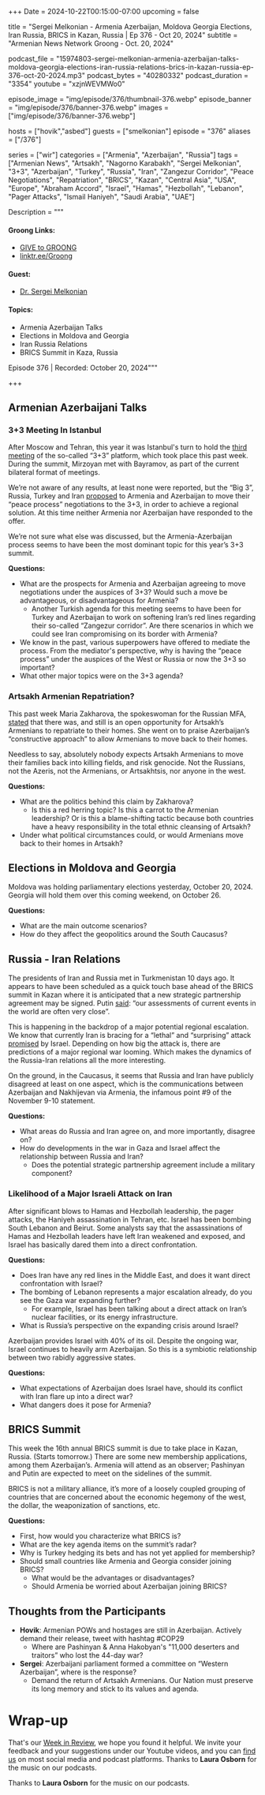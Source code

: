 +++
Date = 2024-10-22T00:15:00-07:00
upcoming = false

title = "Sergei Melkonian - Armenia Azerbaijan, Moldova Georgia Elections, Iran Russia, BRICS in Kazan, Russia | Ep 376 - Oct 20, 2024"
subtitle = "Armenian News Network Groong - Oct. 20, 2024"

podcast_file = "15974803-sergei-melkonian-armenia-azerbaijan-talks-moldova-georgia-elections-iran-russia-relations-brics-in-kazan-russia-ep-376-oct-20-2024.mp3"
podcast_bytes = "40280332"
podcast_duration = "3354"
youtube = "xzjnWEVMWo0"

episode_image = "img/episode/376/thumbnail-376.webp"
episode_banner = "img/episode/376/banner-376.webp"
images = ["img/episode/376/banner-376.webp"]

hosts = ["hovik","asbed"]
guests = ["smelkonian"]
episode = "376"
aliases = ["/376"]

series = ["wir"]
categories = ["Armenia", "Azerbaijan", "Russia"]
tags = ["Armenian News", "Artsakh", "Nagorno Karabakh", "Sergei Melkonian", "3+3", "Azerbaijan", "Turkey", "Russia", "Iran", "Zangezur Corridor", "Peace Negotiations", "Repatriation", "BRICS", "Kazan", "Central Asia", "USA", "Europe", "Abraham Accord", "Israel", "Hamas", "Hezbollah", "Lebanon", "Pager Attacks", "Ismail Haniyeh", "Saudi Arabia", "UAE"]

Description = """

#### Groong Links:
* [GIVE to GROONG](https://podcasts.groong.org/donate)
* [linktr.ee/Groong](https://linktr.ee/groong)

#### Guest:
* [Dr. Sergei Melkonian](/guest/smelkonian)

#### Topics:
* Armenia Azerbaijan Talks
* Elections in Moldova and Georgia
* Iran Russia Relations
* BRICS Summit in Kaza, Russia


Episode 376 | Recorded: October 20, 2024"""

+++

## Armenian Azerbaijani Talks

### 3+3 Meeting In Istanbul

After Moscow and Tehran, this year it was Istanbul's turn to hold the [third meeting](https://nournews.ir/en/news/194743/Iran-welcomes-progress-in-Armenia-Azerbaijan-peace-talks) of the so-called “3+3” platform, which took place this past week. During the summit, Mirzoyan met with Bayramov, as part of the current bilateral format of meetings. 

We’re not aware of any results, at least none were reported, but the “Big 3”, Russia, Turkey and Iran [proposed](https://armenpress.am/en/article/1202659) to Armenia and Azerbaijan to move their “peace process” negotiations to the 3+3, in order to achieve a regional solution. At this time neither Armenia nor Azerbaijan have responded to the offer.

We’re not sure what else was discussed, but the Armenia-Azerbaijan process seems to have been the most dominant topic for this year’s 3+3 summit. 

**Questions:**
* What are the prospects for Armenia and Azerbaijan agreeing to move negotiations under the auspices of 3+3? Would such a move be advantageous, or disadvantageous for Armenia?
    * Another Turkish agenda for this meeting seems to have been for Turkey and Azerbaijan to work on softening Iran’s red lines regarding their so-called “Zangezur corridor”. Are there scenarios in which we could see Iran compromising on its border with Armenia?
* We know in the past, various superpowers have offered to mediate the process. From the mediator's perspective, why is having the “peace process” under the auspices of the West or Russia or now the 3+3 so important?
* What other major topics were on the 3+3 agenda?


### Artsakh Armenian Repatriation?

This past week Maria Zakharova, the spokeswoman for the Russian MFA, [stated](https://www.azatutyun.am/a/33162751.html) that there was, and still is an open opportunity for Artsakh’s Armenians to repatriate to their homes. She went on to praise Azerbaijan’s “constructive approach” to allow Armenians to move back to their homes.

Needless to say, absolutely nobody expects Artsakh Armenians to move their families back into killing fields, and risk genocide. Not the Russians, not the Azeris, not the Armenians, or Artsakhtsis, nor anyone in the west.

**Questions:**
* What are the politics behind this claim by Zakharova?
    * Is this a red herring topic? Is this a carrot to the Armenian leadership? Or is this a blame-shifting tactic because both countries have a heavy responsibility in the total ethnic cleansing of Artsakh?
* Under what political circumstances could, or would Armenians move back to their homes in Artsakh?


## Elections in Moldova and Georgia

Moldova was holding parliamentary elections yesterday, October 20, 2024. Georgia will hold them over this coming weekend, on October 26.

**Questions:**
* What are the main outcome scenarios?
* How do they affect the geopolitics around the South Caucasus?


## Russia - Iran Relations

The presidents of Iran and Russia met in Turkmenistan 10 days ago. It appears to have been scheduled as a quick touch base ahead of the BRICS summit in Kazan where it is anticipated that a new strategic partnership agreement may be signed. Putin [said](https://www.reuters.com/world/europe/russias-putin-begins-visit-turkmenistan-says-kremlin-2024-10-11/): “our assessments of current events in the world are often very close”.

This is happening in the backdrop of a major potential regional escalation. We know that currently Iran is bracing for a “lethal” and “surprising” attack [promised](https://apnews.com/article/israel-palestinians-hamas-lezbollah-war-news-10-09-2024-31a2dff9a2bb49bc3b76f32b1ddee128) by Israel. Depending on how big the attack is, there are predictions of a major regional war looming. Which makes the dynamics of the Russia-Iran relations all the more interesting. 

On the ground, in the Caucasus, it seems that Russia and Iran have publicly disagreed at least on one aspect, which is the communications between Azerbaijan and Nakhijevan via Armenia, the infamous point #9 of the November 9-10 statement.

**Questions:**
* What areas do Russia and Iran agree on, and more importantly, disagree on?
* How do developments in the war in Gaza and Israel affect the relationship between Russia and Iran?
    * Does the potential strategic partnership agreement include a military component?


### Likelihood of a Major Israeli Attack on Iran

After significant blows to Hamas and Hezbollah leadership, the pager attacks, the Haniyeh assassination in Tehran, etc. Israel has been bombing South Lebanon and Beirut. Some analysts say that the assassinations of Hamas and Hezbollah leaders have left Iran weakened and exposed, and Israel has basically dared them into a direct confrontation.

**Questions:**
* Does Iran have any red lines in the Middle East, and does it want direct confrontation with Israel?
* The bombing of Lebanon represents a major escalation already, do you see the Gaza war expanding further?
    * For example, Israel has been talking about a direct attack on Iran’s nuclear facilities, or its energy infrastructure.
* What is Russia’s perspective on the expanding crisis around Israel?

Azerbaijan provides Israel with 40% of its oil. Despite the ongoing war, Israel continues to heavily arm Azerbaijan. So this is a symbiotic relationship between two rabidly aggressive states.

**Questions:**
* What expectations of Azerbaijan does Israel have, should its conflict with Iran flare up into a direct war?
* What dangers does it pose for Armenia?


## BRICS Summit

This week the 16th annual BRICS summit is due to take place in Kazan, Russia. (Starts tomorrow.) There are some new membership applications, among them Azerbaijan’s. Armenia will attend as an observer; Pashinyan and Putin are expected to meet on the sidelines of the summit.

BRICS is not a military alliance, it’s more of a loosely coupled grouping of countries that are concerned about the economic hegemony of the west, the dollar, the weaponization of sanctions, etc.

**Questions:**
* First, how would you characterize what BRICS is?
* What are the key agenda items on the summit’s radar?
* Why is Turkey hedging its bets and has not yet applied for membership?
* Should small countries like Armenia and Georgia consider joining BRICS?
    * What would be the advantages or disadvantages?
    * Should Armenia be worried about Azerbaijan joining BRICS?


## Thoughts from the Participants
* **Hovik**: Armenian POWs and hostages are still in Azerbaijan. Actively demand their release, tweet with hashtag #COP29
    * Where are Pashinyan & Anna Hakobyan's "11,000 deserters and traitors” who lost the 44-day war?
* **Sergei**: Azerbaijani parliament formed a committee on “Western Azerbaijan”, where is the response?
    * Demand the return of Artsakh Armenians. Our Nation must preserve its long memory and stick to its values and agenda.


# Wrap-up

That's our [Week in Review](https://podcasts.groong.org/), we hope you found it helpful. We invite your feedback and your suggestions under our Youtube videos, and you can [find us](https://linktr.ee/groong) on most social media and podcast platforms. Thanks to __Laura Osborn__ for the music on our podcasts.

Thanks to **Laura Osborn** for the music on our podcasts.
